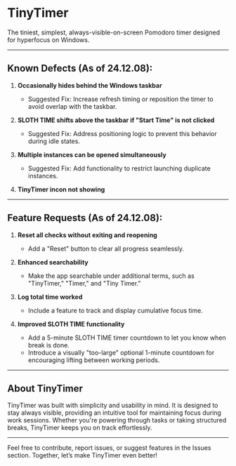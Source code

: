 # TinyTimer

The tiniest, simplest, always-visible-on-screen Pomodoro timer designed for hyperfocus on Windows.

---

## Known Defects (As of 24.12.08):

1. **Occasionally hides behind the Windows taskbar**
   - Suggested Fix: Increase refresh timing or reposition the timer to avoid overlap with the taskbar.

2. **SLOTH TIME shifts above the taskbar if "Start Time" is not clicked**
   - Suggested Fix: Address positioning logic to prevent this behavior during idle states.

3. **Multiple instances can be opened simultaneously**
   - Suggested Fix: Add functionality to restrict launching duplicate instances.

4. **TinyTimer incon not showing**
   
---

## Feature Requests (As of 24.12.08):

1. **Reset all checks without exiting and reopening**
   - Add a "Reset" button to clear all progress seamlessly.

2. **Enhanced searchability**
   - Make the app searchable under additional terms, such as "TinyTimer," "Timer," and "Tiny Timer."

3. **Log total time worked**
   - Include a feature to track and display cumulative focus time.

4. **Improved SLOTH TIME functionality**
   - Add a 5-minute SLOTH TIME timer countdown to let you know when break is done.
   - Introduce a visually "too-large" optional 1-minute countdown for encouraging lifting between working periods.

---

## About TinyTimer

TinyTimer was built with simplicity and usability in mind. It is designed to stay always visible, providing an intuitive tool for maintaining focus during work sessions. Whether you're powering through tasks or taking structured breaks, TinyTimer keeps you on track effortlessly.

---

Feel free to contribute, report issues, or suggest features in the Issues section. Together, let’s make TinyTimer even better!
